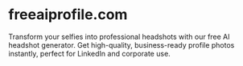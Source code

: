# freeaiprofile.com
Transform your selfies into professional headshots with our free AI headshot generator. Get high-quality, business-ready profile photos instantly, perfect for LinkedIn and corporate use.
